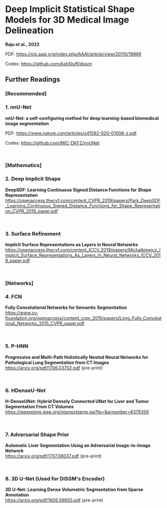 # Deep Implicit Statistical Shape Models for 3D Medical Image Delineation

__Raju et al., 2022__  

PDF: https://ojs.aaai.org/index.php/AAAI/article/view/20110/19869  

Codes: https://github.com/AshStuff/dissm  


## Further Readings

### [Recommended]
### 1. nnU-Net
__nnU-Net: a self-configuring method for deep learning-based biomedical image segmentation__  

PDF: https://www.nature.com/articles/s41592-020-01008-z.pdf

Codes: https://github.com/MIC-DKFZ/nnUNet

<br>

### [Mathematics]
### 2. Deep Implicit Shape
__DeepSDF: Learning Continuous Signed Distance Functions for Shape Representation__  
https://openaccess.thecvf.com/content_CVPR_2019/papers/Park_DeepSDF_Learning_Continuous_Signed_Distance_Functions_for_Shape_Representation_CVPR_2019_paper.pdf  

<br>

### 3. Surface Refinement
__Implicit Surface Representations as Layers in Neural Networks__  
https://openaccess.thecvf.com/content_ICCV_2019/papers/Michalkiewicz_Implicit_Surface_Representations_As_Layers_in_Neural_Networks_ICCV_2019_paper.pdf  

<br>

### [Networks]
### 4. FCN
__Fully Convolutional Networks for Semantic Segmentation__  
https://www.cv-foundation.org/openaccess/content_cvpr_2015/papers/Long_Fully_Convolutional_Networks_2015_CVPR_paper.pdf

<br>

### 5. P-HNN
__Progressive and Multi-Path Holistically Nested Neural Networks for Pathological Lung Segmentation from CT Images__  
https://arxiv.org/pdf/1706.03702.pdf (pre-print)

<br>

### 6. HDenseU-Net
__H-DenseUNet: Hybrid Densely Connected UNet for Liver and Tumor Segmentation From CT Volumes__  
https://ieeexplore.ieee.org/stamp/stamp.jsp?tp=&arnumber=8379359

<br>

### 7. Adversarial Shape Prior
__Automatic Liver Segmentation Using an Adversarial Image-to-Image Network__  
https://arxiv.org/pdf/1707.08037.pdf (pre-print)

<br>

### 8. 3D U-Net (Used for DISSM's Encoder)
__3D U-Net: Learning Dense Volumetric Segmentation from Sparse Annotation__  
https://arxiv.org/pdf/1606.06650.pdf (pre-print)
